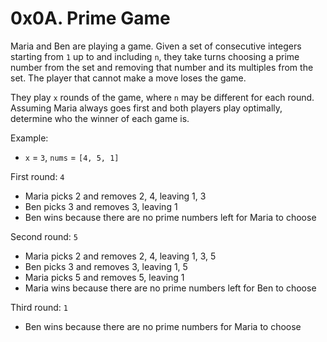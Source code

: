 # 0x0A. Prime Game
<p>Maria and Ben are playing a game. Given a set of consecutive integers starting from <code>1</code> up to and including <code>n</code>, they take turns choosing a prime number from the set and removing that number and its multiples from the set. The player that cannot make a move loses the game.</p>
<p>They play <code>x</code> rounds of the game, where <code>n</code> may be different for each round. Assuming Maria always goes first and both players play optimally, determine who the winner of each game is.</p>
<p>Example:</p>
<ul>
<li><code>x</code> = <code>3</code>, <code>nums</code> = <code>[4, 5, 1]</code></li>
</ul>
<p>First round: <code>4</code></p>
<ul>
<li>Maria picks 2 and removes 2, 4, leaving 1, 3</li>
<li>Ben picks 3 and removes 3, leaving 1</li>
<li>Ben wins because there are no prime numbers left for Maria to choose</li>
</ul>
<p>Second round: <code>5</code></p>
<ul>
<li>Maria picks 2 and removes 2, 4, leaving 1, 3, 5</li>
<li>Ben picks 3 and removes 3, leaving 1, 5</li>
<li>Maria picks 5 and removes 5, leaving 1</li>
<li>Maria wins because there are no prime numbers left for Ben to choose</li>
</ul>
<p>Third round: <code>1</code></p>
<ul>
<li>Ben wins because there are no prime numbers for Maria to choose</li>
</ul>